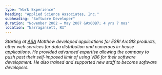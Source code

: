 ```yaml
---
type: "Work Experience"
heading: "Applied Science Associates, Inc."
subheading: "Software Developer"
duration: "November 2002 – May 2007 &#x00B7; 4 yrs 7 mos"
location: "Narragansett, RI"
---
```


<a class="no-tufte-underline" href="/asa/"><i class="fa fa-info-circle" aria-hidden="true"/></a> Starting at <a href="https://asascience.com" target="_blank">ASA</a> Matthew developed applications for ESRI ArcGIS products, other web services for data distribution and numerous in-house applications. He provided advanced expertise allowing the company to push past their self-imposed limit of using VB6 for their software development. He also trained and supported new staff to become software developers.
